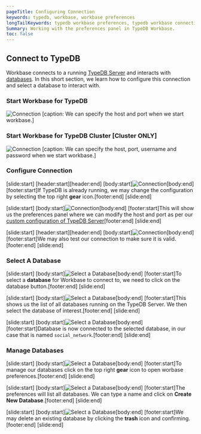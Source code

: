 ```yaml
---
pageTitle: Configuring Connection
keywords: typedb, workbase, workbase preferences
longTailKeywords: typedb workbase preferences, typedb workbase connection, typedb workbase manage databases
Summary: Working with the preferences panel in TypeDB Workbase.
toc: false
---
```


## Connect to TypeDB
Workbase connects to a running [TypeDB Server](/docs/running-typedb/install-and-run#start-the-typedb-server) and interacts with [databases](../06-management/01-database.md). In this short section, we learn how to configure this connection and select a database to interact with.

### Start Workbase for TypeDB

![Connection](/docs/images/workbase/preferences_core-login.png)
[caption: We can specify the host and port when we start workbase.]


### Start Workbase for TypeDB Cluster [Cluster ONLY]

![Connection](/docs/images/workbase/preferences_cluster-login.png)
[caption: We can specify the host, port, username and password when we start workbase.]


### Configure Connection
<div class="slideshow">

[slide:start]
[header:start][header:end]
[body:start]![Connection](/docs/images/workbase/preferences_configure_open-preferences.png)[body:end]
[footer:start]If TypeDB is already running, we may change the configuration by selecting the top right **gear** icon.[footer:end]
[slide:end]

[slide:start]
[body:start]![Connection](/docs/images/workbase/preferences_configure-host-port.png)[body:end]
[footer:start]This will show us the preferences panel where we can modify the host and port as per our [custom configuration of TypeDB Server](/docs/running-typedb/configuration##host-and-port)[footer:end]
[slide:end]

[slide:start]
[header:start][header:end]
[body:start]![Connection](/docs/images/workbase/preferences_test-connection.png)[body:end]
[footer:start]We may also test our connection to make sure it is valid.[footer:end]
[slide:end]

</div>


### Select A Database
<div class="slideshow">

[slide:start]
[body:start]![Select a Database](/docs/images/workbase/preferences_select-database.png)[body:end]
[footer:start]To select a **database** for Workbase to connect to, we need to click on the database button.[footer:end]
[slide:end]

[slide:start]
[body:start]![Select a Database](/docs/images/workbase/preferences_list-databases.png)[body:end]
[footer:start]This shows us the list of all databases running on the TypeDB Server. We then select the database of interest.[footer:end]
[slide:end]

[slide:start]
[body:start]![Select a Database](/docs/images/workbase/preferences_database-selected.png)[body:end]
[footer:start]Database is now connected to the selected database, in our case that is named `social_network`.[footer:end]
[slide:end]

</div>

### Manage Databases
<div class="slideshow">

[slide:start]
[body:start]![Select a Database](/docs/images/workbase/preferences_open-preferences.png)[body:end]
[footer:start]To manage our databases click on the top right **gear** icon to open worbase preferences.[footer:end]
[slide:end]

[slide:start]
[body:start]![Select a Database](/docs/images/workbase/preferences_create-database.png)[body:end]
[footer:start]The preferences will list all databases. We can type a name and click on **Create New Database**.[footer:end]
[slide:end]

[slide:start]
[body:start]![Select a Database](/docs/images/workbase/preferences_delete-database.png)[body:end]
[footer:start]We may delete an existing database by clicking the **trash** icon and confirming.[footer:end]
[slide:end]

</div>